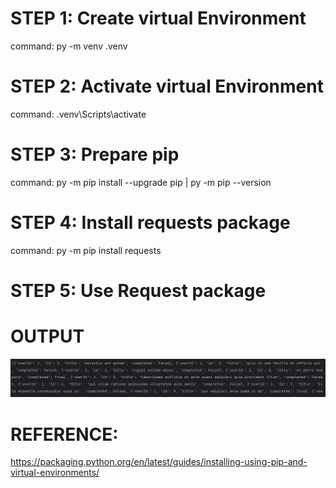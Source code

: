 # STEP 1: Create virtual Environment
command: py -m venv .venv
# STEP 2: Activate virtual Environment
command: .venv\Scripts\activate
# STEP 3: Prepare pip
command: py -m pip install --upgrade pip |
         py -m pip --version
# STEP 4: Install requests package
command: py -m pip install requests
# STEP 5: Use Request package
# OUTPUT
![img.png](img.png)

# REFERENCE:
https://packaging.python.org/en/latest/guides/installing-using-pip-and-virtual-environments/